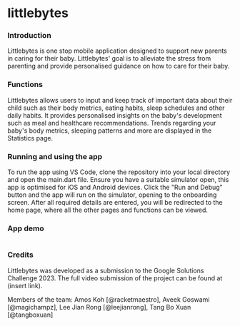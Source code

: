# littlebytes

### Introduction
Littlebytes is one stop mobile application designed to support new parents in caring for their baby. Littlebytes' goal is to alleviate the stress from parenting and provide personalised guidance on how to care for their baby.

### Functions
Littlebytes allows users to input and keep track of important data about their child such as their body metrics, eating habits, sleep schedules and other daily habits. It provides personalised insights on the baby's development such as meal and healthcare recommendations. Trends regarding your baby's body metrics, sleeping patterns and more are displayed in the Statistics page. 

### Running and using the app
To run the app using VS Code, clone the repository into your local directory and open the main.dart file. Ensure you have a suitable simulator open, this app is optimised for iOS and Android devices. Click the "Run and Debug" button and the app will run on the simulator, opening to the onboarding screen. After all required details are entered, you will be redirected to the home page, where all the other pages and functions can be viewed.

### App demo
![]()

### Credits
Littlebytes was developed as a submission to the Google Solutions Challenge 2023. The full video submission of the project can be found at (insert link).

Members of the team: Amos Koh [@racketmaestro], Aveek Goswami [@magichampz], Lee Jian Rong [@leejianrong], Tang Bo Xuan [@tangboxuan]
